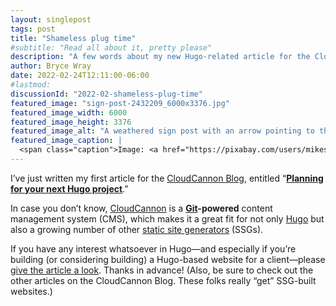 ```yaml
---
layout: singlepost
tags: post
title: "Shameless plug time"
#subtitle: "Read all about it, pretty please"
description: "A few words about my new Hugo-related article for the CloudCannon blog."
author: Bryce Wray
date: 2022-02-24T12:11:00-06:00
#lastmod:
discussionId: "2022-02-shameless-plug-time"
featured_image: "sign-post-2432209_6000x3376.jpg"
featured_image_width: 6000
featured_image_height: 3376
featured_image_alt: "A weathered sign post with an arrow pointing to the right"
featured_image_caption: |
  <span class="caption">Image: <a href="https://pixabay.com/users/mikes-photography-1860391/?utm_source=link-attribution&amp;utm_medium=referral&amp;utm_campaign=image&amp;utm_content=2432209">Mikes-Photography</a>; <a href="https://pixabay.com/?utm_source=link-attribution&amp;utm_medium=referral&amp;utm_campaign=image&amp;utm_content=2432209">Pixabay</a></span>
---
```


I’ve just written my first article for the [CloudCannon Blog](https://cloudcannon.com/blog/), entitled “[**Planning for your next Hugo project**](https://cloudcannon.com/blog/planning-for-your-next-hugo-project/).”

In case you don’t know, [CloudCannon](https://cloudcannon.com) is a **[Git](https://git-scm.com)-powered** content management system (CMS), which makes it a great fit for not only [Hugo](https://gohugo.io/) but also a growing number of other [static site generators](https://jamstack.org/generators/) (SSGs).

If you have any interest whatsoever in Hugo—and especially if you’re building (or considering building) a Hugo-based website for a client—please [give the article a look](https://cloudcannon.com/blog/planning-for-your-next-hugo-project/). Thanks in advance! (Also, be sure to check out the other articles on the CloudCannon Blog. These folks really “get” SSG-built websites.)
